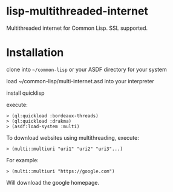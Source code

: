 # lisp-multithreaded-internet
Multithreaded internet for Common Lisp. SSL supported.
# Installation

clone into `~/common-lisp` or your ASDF directory for your system

load ~/common-lisp/multi-internet.asd into your interpreter

install quicklisp

execute:

```
> (ql:quickload :bordeaux-threads)
> (ql:quickload :drakma)
> (asdf:load-system :multi)
```
To download websites using multithreading, execute:
```
> (multi::multiuri "uri1" "uri2" "uri3"...)
```
For example:
```
> (multi::multiuri "https://google.com")
```
Will download the google homepage.

